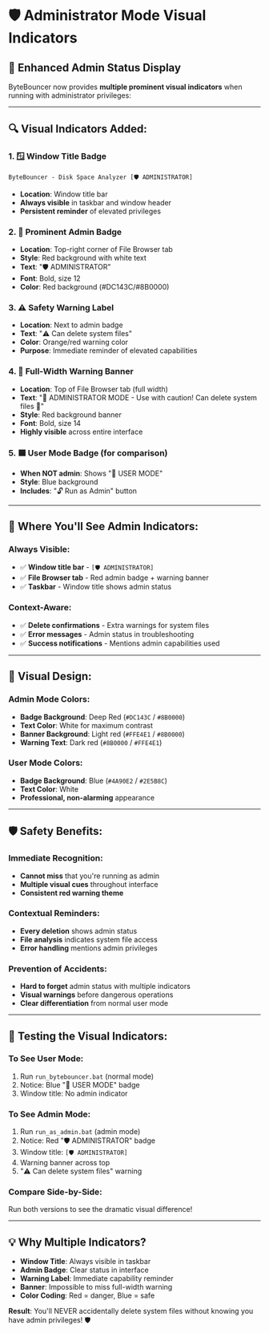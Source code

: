 # 🛡️ Administrator Mode Visual Indicators

## 🎯 Enhanced Admin Status Display

ByteBouncer now provides **multiple prominent visual indicators** when running with administrator privileges:

---

## 🔍 **Visual Indicators Added:**

### 1. **🪟 Window Title Badge**
```
ByteBouncer - Disk Space Analyzer [🛡️ ADMINISTRATOR]
```
- **Location**: Window title bar
- **Always visible** in taskbar and window header
- **Persistent reminder** of elevated privileges

### 2. **🔴 Prominent Admin Badge** 
- **Location**: Top-right corner of File Browser tab
- **Style**: Red background with white text
- **Text**: "🛡️ ADMINISTRATOR"
- **Font**: Bold, size 12
- **Color**: Red background (#DC143C/#8B0000)

### 3. **⚠️ Safety Warning Label**
- **Location**: Next to admin badge  
- **Text**: "⚠️ Can delete system files"
- **Color**: Orange/red warning color
- **Purpose**: Immediate reminder of elevated capabilities

### 4. **🚨 Full-Width Warning Banner**
- **Location**: Top of File Browser tab (full width)
- **Text**: "🚨 ADMINISTRATOR MODE - Use with caution! Can delete system files 🚨"
- **Style**: Red background banner
- **Font**: Bold, size 14
- **Highly visible** across entire interface

### 5. **🟦 User Mode Badge** (for comparison)
- **When NOT admin**: Shows "👤 USER MODE" 
- **Style**: Blue background
- **Includes**: "🔓 Run as Admin" button

---

## 📍 **Where You'll See Admin Indicators:**

### **Always Visible:**
- ✅ **Window title bar** - `[🛡️ ADMINISTRATOR]`
- ✅ **File Browser tab** - Red admin badge + warning banner
- ✅ **Taskbar** - Window title shows admin status

### **Context-Aware:**
- ✅ **Delete confirmations** - Extra warnings for system files
- ✅ **Error messages** - Admin status in troubleshooting
- ✅ **Success notifications** - Mentions admin capabilities used

---

## 🎨 **Visual Design:**

### **Admin Mode Colors:**
- **Badge Background**: Deep Red (`#DC143C` / `#8B0000`)
- **Text Color**: White for maximum contrast
- **Banner Background**: Light red (`#FFE4E1` / `#8B0000`)  
- **Warning Text**: Dark red (`#8B0000` / `#FFE4E1`)

### **User Mode Colors:**
- **Badge Background**: Blue (`#4A90E2` / `#2E5B8C`)
- **Text Color**: White
- **Professional, non-alarming** appearance

---

## 🛡️ **Safety Benefits:**

### **Immediate Recognition:**
- **Cannot miss** that you're running as admin
- **Multiple visual cues** throughout interface
- **Consistent red warning theme**

### **Contextual Reminders:**
- **Every deletion** shows admin status
- **File analysis** indicates system file access
- **Error handling** mentions admin privileges

### **Prevention of Accidents:**  
- **Hard to forget** admin status with multiple indicators
- **Visual warnings** before dangerous operations
- **Clear differentiation** from normal user mode

---

## 🔄 **Testing the Visual Indicators:**

### **To See User Mode:**
1. Run `run_bytebouncer.bat` (normal mode)
2. Notice: Blue "👤 USER MODE" badge
3. Window title: No admin indicator

### **To See Admin Mode:**  
1. Run `run_as_admin.bat` (admin mode)
2. Notice: Red "🛡️ ADMINISTRATOR" badge
3. Window title: `[🛡️ ADMINISTRATOR]` 
4. Warning banner across top
5. "⚠️ Can delete system files" warning

### **Compare Side-by-Side:**
Run both versions to see the dramatic visual difference!

---

## 💡 **Why Multiple Indicators?**

- **Window Title**: Always visible in taskbar
- **Admin Badge**: Clear status in interface  
- **Warning Label**: Immediate capability reminder
- **Banner**: Impossible to miss full-width warning
- **Color Coding**: Red = danger, Blue = safe

**Result**: You'll NEVER accidentally delete system files without knowing you have admin privileges! 🛡️